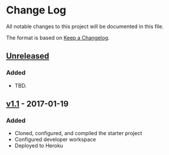 # Change Log
All notable changes to this project will be documented in this file.

The format is based on [Keep a Changelog](http://keepachangelog.com/).

## [Unreleased]
### Added
- TBD.

## [v1.1] - 2017-01-19
### Added
- Cloned, configured, and compiled the starter project
- Configured developer workspace
- Deployed to Heroku

[Unreleased]: https://github.com/infsci2560sp17/full-stack-web-krodgers351/compare/v1.1...HEAD
[v1.1]: https://github.com/infsci2560sp17/full-stack-web-krodgers351/compare/...v1.1
